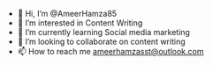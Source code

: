 - 👋 Hi, I’m @AmeerHamza85
- 👀 I’m interested in Content Writing
- 🌱 I’m currently learning Social media marketing 
- 💞️ I’m looking to collaborate on content writing
- 📫 How to reach me ameerhamzasst@outlook.com

<!---
AmeerHamza85/AmeerHamza85 is a ✨ special ✨ repository because its `README.md` (this file) appears on your GitHub profile.
You can click the Preview link to take a look at your changes.
--->
